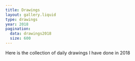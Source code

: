 ```yaml
---
title: Drawings
layout: gallery.liquid
type: drawings
year: 2018
pagination:
  data: drawings2018
  size: 600
---
```


Here is the collection of daily drawings I have done in 2018
